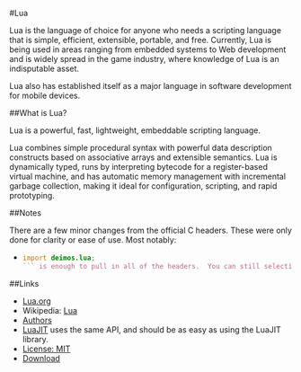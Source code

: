 #Lua

Lua is the language of choice for anyone who needs a scripting language that is 
simple, efficient, extensible, portable, and free. Currently, Lua is being used 
in areas ranging from embedded systems to Web development and is widely spread 
in the game industry, where knowledge of Lua is an indisputable asset. 

Lua also has established itself as a major language in software development 
for mobile devices.

##What is Lua?

Lua is a powerful, fast, lightweight, embeddable scripting language.

Lua combines simple procedural syntax with powerful data description constructs 
based on associative arrays and extensible semantics. 
Lua is dynamically typed, runs by interpreting bytecode for a register-based 
virtual machine, and has automatic memory management with incremental garbage 
collection, making it ideal for configuration, scripting, and rapid prototyping. 

##Notes

There are a few minor changes from the official C headers. These were only done for clarity or ease of use.
Most notably:

* ```D 
  import deimos.lua; 
  ``` is enough to pull in all of the headers.  You can still selectively import the other headers if you'd like.

##Links

* [Lua.org](http://www.lua.org/)
* Wikipedia: [Lua](http://en.wikipedia.org/wiki/Lua_%28programming_language%29)
* [Authors](http://www.lua.org/authors.html)
* [LuaJIT](http://luajit.org/) uses the same API, and should be as easy as using the LuaJIT library.
* [License: MIT](http://www.lua.org/download.html)
* [Download](http://www.lua.org/download.html)
